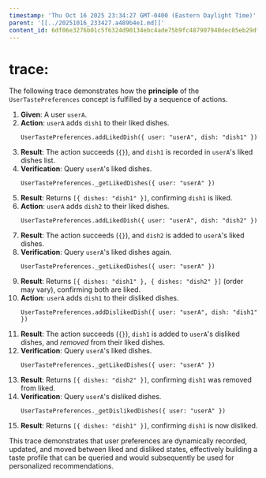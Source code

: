 ```yaml
---
timestamp: 'Thu Oct 16 2025 23:34:27 GMT-0400 (Eastern Daylight Time)'
parent: '[[../20251016_233427.a489b4e1.md]]'
content_id: 6df06e3276b01c5f6324d90134ebc4ade75b9fc487907940dec05eb29dfa830c
---
```


# trace:

The following trace demonstrates how the **principle** of the `UserTastePreferences` concept is fulfilled by a sequence of actions.

1. **Given**: A user `userA`.
2. **Action**: `userA` adds `dish1` to their liked dishes.
   ```
   UserTastePreferences.addLikedDish({ user: "userA", dish: "dish1" })
   ```
3. **Result**: The action succeeds (`{}`), and `dish1` is recorded in `userA`'s liked dishes list.
4. **Verification**: Query `userA`'s liked dishes.
   ```
   UserTastePreferences._getLikedDishes({ user: "userA" })
   ```
5. **Result**: Returns `[{ dishes: "dish1" }]`, confirming `dish1` is liked.
6. **Action**: `userA` adds `dish2` to their liked dishes.
   ```
   UserTastePreferences.addLikedDish({ user: "userA", dish: "dish2" })
   ```
7. **Result**: The action succeeds (`{}`), and `dish2` is added to `userA`'s liked dishes.
8. **Verification**: Query `userA`'s liked dishes again.
   ```
   UserTastePreferences._getLikedDishes({ user: "userA" })
   ```
9. **Result**: Returns `[{ dishes: "dish1" }, { dishes: "dish2" }]` (order may vary), confirming both are liked.
10. **Action**: `userA` adds `dish1` to their disliked dishes.
    ```
    UserTastePreferences.addDislikedDish({ user: "userA", dish: "dish1" })
    ```
11. **Result**: The action succeeds (`{}`), `dish1` is added to `userA`'s disliked dishes, and *removed* from their liked dishes.
12. **Verification**: Query `userA`'s liked dishes.
    ```
    UserTastePreferences._getLikedDishes({ user: "userA" })
    ```
13. **Result**: Returns `[{ dishes: "dish2" }]`, confirming `dish1` was removed from liked.
14. **Verification**: Query `userA`'s disliked dishes.
    ```
    UserTastePreferences._getDislikedDishes({ user: "userA" })
    ```
15. **Result**: Returns `[{ dishes: "dish1" }]`, confirming `dish1` is now disliked.

This trace demonstrates that user preferences are dynamically recorded, updated, and moved between liked and disliked states, effectively building a taste profile that can be queried and would subsequently be used for personalized recommendations.

